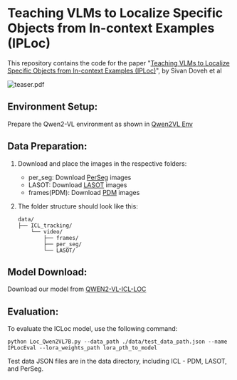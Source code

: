 # Teaching VLMs to Localize Specific Objects from In-context Examples (IPLoc)
This repository contains the code for the paper "[Teaching VLMs to Localize Specific Objects from In-context Examples (IPLoc)](https://arxiv.org/html/2411.13317v1)", by Sivan Doveh et al

![teaser.pdf](https://github.com/SivanDoveh/ICLoc/blob/main/images/teaser2.jpg)

## Environment Setup:
Prepare the Qwen2-VL environment as shown in [Qwen2VL Env](https://github.com/QwenLM/Qwen2-VL?tab=readme-ov-file#quickstart)

## Data Preparation:
1. Download and place the images in the respective folders:
   - per_seg: Download [PerSeg](https://paperswithcode.com/dataset/perseg) images 
   - LASOT: Download [LASOT](http://vision.cs.stonybrook.edu/~lasot/download.html) images 
   - frames(PDM): Download [PDM](https://github.com/dvirsamuel/PDM?tab=readme-ov-file#personalized-diffusion-features-matching-pdm) images

2. The folder structure should look like this:

   ```SIVAN
   data/
   ├── ICL_tracking/
       └── video/
           ├── frames/
           ├── per_seg/
           └── LASOT/
   ```

## Model Download:
Download our model from [QWEN2-VL-ICL-LOC](https://drive.google.com/drive/folders/1u_1Mj_WMqMhA51MzN8j1FugU0Z2p6RpA?usp=sharing)

## Evaluation:
To evaluate the ICLoc model, use the following command:
  ```SIVAN
python Loc_Qwen2VL7B.py --data_path ./data/test_data_path.json --name IPLocEval --lora_weights_path lora_pth_to_model
 ```

Test data JSON files are in the data directory, including ICL - PDM, LASOT, and PerSeg.





